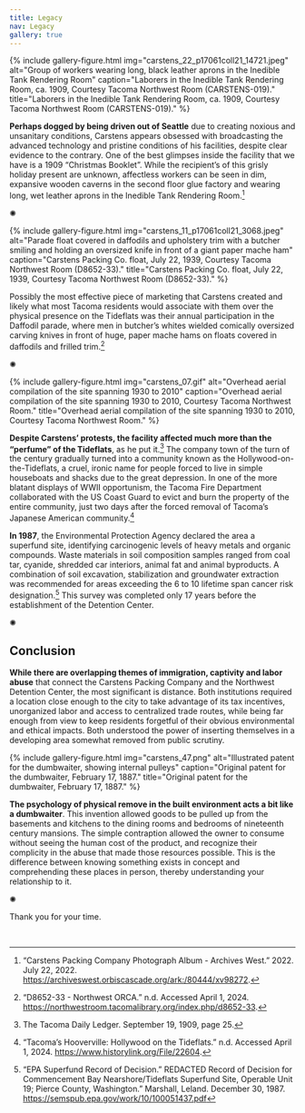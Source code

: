 ```yaml
---
title: Legacy
nav: Legacy
gallery: true
---
```


{% include gallery-figure.html img="carstens_22_p17061coll21_14721.jpeg" alt="Group of workers wearing long, black leather aprons in the Inedible Tank Rendering Room" caption="Laborers in the Inedible Tank Rendering Room, ca. 1909, Courtesy Tacoma Northwest Room (CARSTENS-019)." title="Laborers in the Inedible Tank Rendering Room, ca. 1909, Courtesy Tacoma Northwest Room (CARSTENS-019)." %}

**Perhaps dogged by being driven out of Seattle** due to creating noxious and unsanitary conditions, Carstens appears obsessed with broadcasting the advanced technology and pristine conditions of his facilities, despite clear evidence to the contrary. One of the best glimpses inside the facility that we have is a 1909 “Christmas Booklet”. While the recipient’s of this grisly holiday present are unknown, affectless workers can be seen in dim, expansive wooden caverns in the second floor glue factory and wearing long, wet leather aprons in the Inedible Tank Rendering Room.[^22] 

<div class="symbol-container">
    <p class="symbol">&#10042;</p>
</div>

{% include gallery-figure.html img="carstens_11_p17061coll21_3068.jpeg" alt="Parade float covered in daffodils and upholstery trim with a butcher smiling and holding an oversized knife in front of a giant paper mache ham" caption="Carstens Packing Co. float, July 22, 1939, Courtesy Tacoma Northwest Room (D8652-33)." title="Carstens Packing Co. float, July 22, 1939, Courtesy Tacoma Northwest Room (D8652-33)." %}

Possibly the most effective piece of marketing that Carstens created and likely what most Tacoma residents would associate with them over the physical presence on the Tideflats was their annual participation in the Daffodil parade, where men in butcher’s whites wielded comically oversized carving knives in front of huge, paper mache hams on floats covered in daffodils and frilled trim.[^23]

<div class="symbol-container">
    <p class="symbol">&#10042;</p>
</div>

{% include gallery-figure.html img="carstens_07.gif" alt="Overhead aerial compilation of the site spanning 1930 to 2010" caption="Overhead aerial compilation of the site spanning 1930 to 2010, Courtesy Tacoma Northwest Room." title="Overhead aerial compilation of the site spanning 1930 to 2010, Courtesy Tacoma Northwest Room." %}

**Despite Carstens’ protests, the facility affected much more than the “perfume” of the Tideflats**, as he put it.[^24] The company town of the turn of the century gradually turned into a community known as the Hollywood-on-the-Tideflats, a cruel, ironic name for people forced to live in simple houseboats and shacks due to the great depression. In one of the more blatant displays of WWII opportunism, the Tacoma Fire Department collaborated with the US Coast Guard to evict and burn the property of the entire community, just two days after the forced removal of Tacoma’s Japanese American community.[^25]

**In 1987**, the Environmental Protection Agency declared the area a superfund site, identifying carcinogenic levels of heavy metals and organic compounds. Waste materials in soil composition samples ranged from coal tar, cyanide, shredded car interiors, animal fat and animal byproducts. A combination of soil excavation, stabilization and groundwater extraction was recommended for areas exceeding the 6 to 10 lifetime span cancer risk designation.[^26] This survey was completed only 17 years before the establishment of the Detention Center. 

<div class="symbol-container">
    <p class="symbol">&#10042;</p>
</div>

## Conclusion

**While there are overlapping themes of immigration, captivity and labor abuse** that connect the Carstens Packing Company and the Northwest Detention Center, the most significant is distance. Both institutions required a location close enough to the city to take advantage of its tax incentives, unorganized labor and access to centralized trade routes, while being far enough from view to keep residents forgetful of their obvious environmental and ethical impacts. Both understood the power of inserting themselves in a developing area somewhat removed from public scrutiny.

{% include gallery-figure.html img="carstens_47.png" alt="Illustrated patent for the dumbwaiter, showing internal pulleys" caption="Original patent for the dumbwaiter, February 17, 1887." title="Original patent for the dumbwaiter, February 17, 1887." %}

**The psychology of physical remove in the built environment acts a bit like a dumbwaiter**. This invention allowed goods to be pulled up from the basements and kitchens to the dining rooms and bedrooms of nineteenth century mansions. The simple contraption allowed the owner to consume without seeing the human cost of the product, and recognize their complicity in the abuse that made those resources possible. This is the difference between knowing something exists in concept and comprehending these places in person, thereby understanding your relationship to it.

<div class="symbol-container">
    <p class="symbol">&#10042;</p>
</div>

Thank you for your time.

<br>

[^22]: “Carstens Packing Company Photograph Album - Archives West.” 2022. July 22, 2022. https://archiveswest.orbiscascade.org/ark:/80444/xv98272.
[^23]: “D8652-33 - Northwest ORCA.” n.d. Accessed April 1, 2024. https://northwestroom.tacomalibrary.org/index.php/d8652-33.
[^24]: The Tacoma Daily Ledger. September 19, 1909, page 25.
[^25]: “Tacoma’s Hooverville: Hollywood on the Tideflats.” n.d. Accessed April 1, 2024. https://www.historylink.org/File/22604.
[^26]: “EPA Superfund Record of Decision.”	REDACTED Record of Decision for Commencement Bay Nearshore/Tideflats Superfund Site, Operable Unit 19; Pierce County, Washington.” Marshall, Leland. December 30, 1987. https://semspub.epa.gov/work/10/100051437.pdf